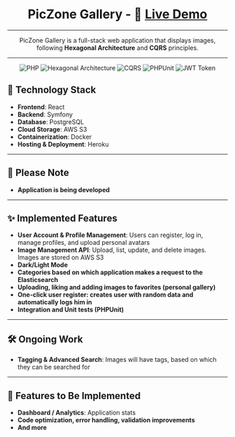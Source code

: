 <div align="center">

# PicZone Gallery -  🚀 [**Live Demo**](https://www.piczone.site)

---

<div align="center">

PicZone Gallery is a full-stack web application that displays images, following **Hexagonal Architecture** and **CQRS** principles.
</div>

---


![PHP](https://img.shields.io/badge/Language-PHP-777bb4?style=flat-square)
![Hexagonal Architecture](https://img.shields.io/badge/Architecture-Hexagonal-blue?style=flat-square)
![CQRS](https://img.shields.io/badge/Pattern-CQRS-green?style=flat-square)
![PHPUnit](https://img.shields.io/badge/Testing-PHPUnit-blue?style=flat-square)
![JWT Token](https://img.shields.io/badge/Auth-JWT-green?style=flat-square)

</div>



## 🔧 Technology Stack

- **Frontend**: React
- **Backend**: Symfony
- **Database**: PostgreSQL
- **Cloud Storage**: AWS S3
- **Containerization**: Docker
- **Hosting & Deployment**: Heroku 

---

## 🚧 Please Note

- **Application is being developed**

---

## ✨ Implemented Features

- **User Account & Profile Management**: Users can register, log in, manage profiles, and upload personal avatars
- **Image Management API**: Upload, list, update, and delete images. Images are stored on AWS S3
- **Dark/Light Mode**
- **Categories based on which application makes a request to the Elasticsearch**
- **Uploading, liking and adding images to favorites (personal gallery)**
- **One-click user register: creates user with random data and automatically logs him in**
- **Integration and Unit tests (PHPUnit)**

---

## 🛠️ Ongoing Work
- **Tagging & Advanced Search**: Images will have tags, based on which they can be searched for

---

## 🚀 Features to Be Implemented

- **Dashboard / Analytics**: Application stats
- **Code optimization, error handling, validation improvements**
- **And more**

